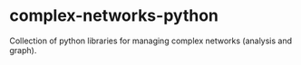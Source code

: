 # complex-networks-python
Collection of python libraries for managing complex networks (analysis and graph). 
